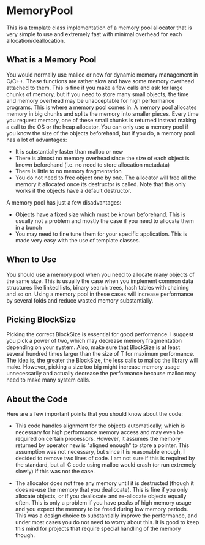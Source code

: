 # MemoryPool

This is a template class implementation of a memory pool allocator that is very simple to use and extremely fast with minimal overhead for each allocation/deallocation.

## What is a Memory Pool

You would normally use malloc or new for dynamic memory management in C/C++. These functions are rather slow and have some memory overhead attached to them. This is fine if you make a few calls and ask for large chunks of memory, but if you need to store many small objects, the time and memory overhead may be unacceptable for high performance programs. This is where a memory pool comes in. A memory pool allocates memory in big chunks and splits the memory into smaller pieces. Every time you request memory, one of these small chunks is returned instead making a call to the OS or the heap allocator. You can only use a memory pool if you know the size of the objects beforehand, but if you do, a memory pool has a lot of advantages:

* It is substantially faster than malloc or new
* There is almost no memory overhead since the size of each object is known beforehand (i.e. no need to store allocation metadata)
* There is little to no memory fragmentation
* You do not need to free object one by one. The allocator will free all the memory it allocated once its destructor is called. Note that this only works if the objects have a default destructor.

A memory pool has just a few disadvantages:

* Objects have a fixed size which must be known beforehand. This is usually not a problem and mostly the case if you need to allocate them in a bunch
* You may need to fine tune them for your specific application. This is made very easy with the use of template classes.

## When to Use

You should use a memory pool when you need to allocate many objects of the same size. This is usually the case when you implement common data structures like linked lists, binary search trees, hash tables with chaining and so on. Using a memory pool in these cases will increase performance by several folds and reduce wasted memory substantially.

## Picking BlockSize
Picking the correct BlockSize is essential for good performance. I suggest you pick a power of two, which may decrease memory fragmentation depending on your system. Also, make sure that BlockSize is at least several hundred times larger than the size of T for maximum performance. The idea is, the greater the BlockSize, the less calls to malloc the library will make. However, picking a size too big might increase memory usage unnecessarily and actually decrease the performance because malloc may need to make many system calls.

## About the Code

Here are a few important points that you should know about the code:

* This code handles alignment for the objects automatically, which is necessary for high performance memory access and may even be required on certain processors. However, it assumes the memory returned by operator new is "aligned enough" to store a pointer. This assumption was not necessary, but since it is reasonable enough, I decided to remove two lines of code. I am not sure if this is required by the standard, but all C code using malloc would crash (or run extremely slowly) if this was not the case.

* The allocator does not free any memory until it is destructed (though it does re-use the memory that you deallocate). This is fine if you only allocate objects, or if you deallocate and re-allocate objects equally often. This is only a problem if you have peaks of high memory usage and you expect the memory to be freed during low memory periods. This was a design choice to substantially improve the performance, and under most cases you do not need to worry about this. It is good to keep this mind for projects that require special handling of the memory though.


